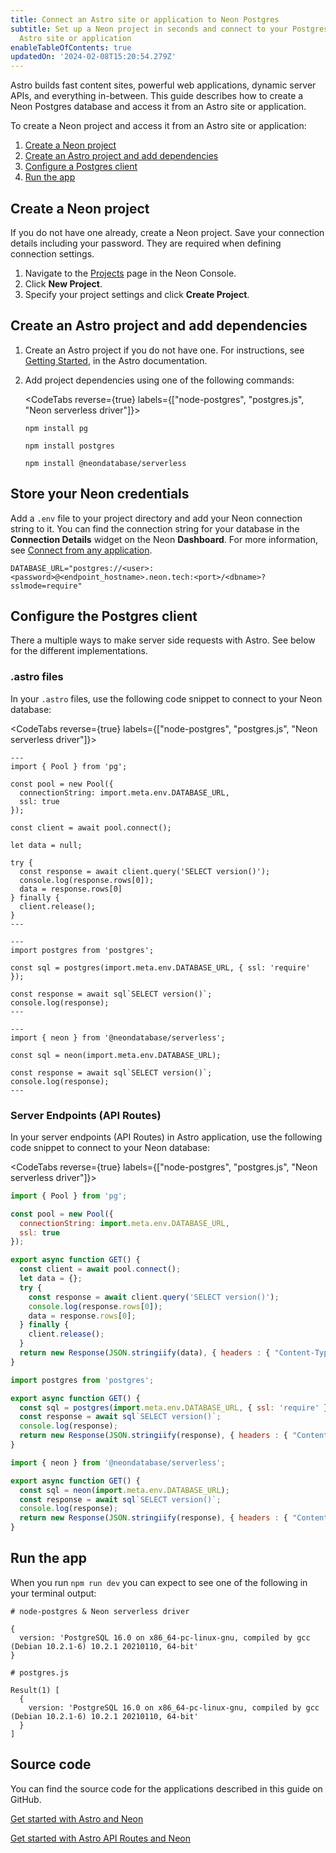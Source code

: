 ```yaml
---
title: Connect an Astro site or application to Neon Postgres
subtitle: Set up a Neon project in seconds and connect to your Postgres database from an
  Astro site or application
enableTableOfContents: true
updatedOn: '2024-02-08T15:20:54.279Z'
---
```


Astro builds fast content sites, powerful web applications, dynamic server APIs, and everything in-between. This guide describes how to create a Neon Postgres database and access it from an Astro site or application.

To create a Neon project and access it from an Astro site or application:

1. [Create a Neon project](#create-a-neon-project)
2. [Create an Astro project and add dependencies](#create-an-astro-project-and-add-dependencies)
3. [Configure a Postgres client](#configure-the-postgres-client)
4. [Run the app](#run-the-app)

## Create a Neon project

If you do not have one already, create a Neon project. Save your connection details including your password. They are required when defining connection settings.

1. Navigate to the [Projects](https://console.neon.tech/app/projects) page in the Neon Console.
2. Click **New Project**.
3. Specify your project settings and click **Create Project**.

## Create an Astro project and add dependencies

1. Create an Astro project if you do not have one. For instructions, see [Getting Started](https://docs.astro.build/en/getting-started/), in the Astro documentation.

2. Add project dependencies using one of the following commands:

    <CodeTabs reverse={true} labels={["node-postgres", "postgres.js", "Neon serverless driver"]}>

      ```shell
      npm install pg
      ```

      ```shell
      npm install postgres
      ```

      ```shell
      npm install @neondatabase/serverless
      ```

    </CodeTabs>

## Store your Neon credentials

Add a `.env` file to your project directory and add your Neon connection string to it. You can find the connection string for your database in the **Connection Details** widget on the Neon **Dashboard**. For more information, see [Connect from any application](/docs/connect/connect-from-any-app).

```shell shouldWrap
DATABASE_URL="postgres://<user>:<password>@<endpoint_hostname>.neon.tech:<port>/<dbname>?sslmode=require"
```

## Configure the Postgres client

There a multiple ways to make server side requests with Astro. See below for the different implementations.

### .astro files

In your `.astro` files, use the following code snippet to connect to your Neon database:

<CodeTabs reverse={true} labels={["node-postgres", "postgres.js", "Neon serverless driver"]}>

```astro
---
import { Pool } from 'pg';

const pool = new Pool({
  connectionString: import.meta.env.DATABASE_URL,
  ssl: true
});

const client = await pool.connect();

let data = null;

try {
  const response = await client.query('SELECT version()');
  console.log(response.rows[0]);
  data = response.rows[0]
} finally {
  client.release();
}
---
```

```astro
---
import postgres from 'postgres';

const sql = postgres(import.meta.env.DATABASE_URL, { ssl: 'require' });

const response = await sql`SELECT version()`;
console.log(response);
---
```

```astro
---
import { neon } from '@neondatabase/serverless';

const sql = neon(import.meta.env.DATABASE_URL);

const response = await sql`SELECT version()`;
console.log(response);
---
```

</CodeTabs>

### Server Endpoints (API Routes)

In your server endpoints (API Routes) in Astro application, use the following code snippet to connect to your Neon database:

<CodeTabs reverse={true} labels={["node-postgres", "postgres.js", "Neon serverless driver"]}>

```javascript
import { Pool } from 'pg';

const pool = new Pool({
  connectionString: import.meta.env.DATABASE_URL,
  ssl: true
});

export async function GET() {
  const client = await pool.connect();
  let data = {};
  try {
    const response = await client.query('SELECT version()');
    console.log(response.rows[0]);
    data = response.rows[0];
  } finally {
    client.release();
  }
  return new Response(JSON.stringiify(data), { headers : { "Content-Type": "application/json" } } );
}
```

```javascript
import postgres from 'postgres';

export async function GET() {
  const sql = postgres(import.meta.env.DATABASE_URL, { ssl: 'require' });
  const response = await sql`SELECT version()`;
  console.log(response);
  return new Response(JSON.stringiify(response), { headers : { "Content-Type": "application/json" } } );
}
```

```javascript
import { neon } from '@neondatabase/serverless';

export async function GET() {
  const sql = neon(import.meta.env.DATABASE_URL);
  const response = await sql`SELECT version()`;
  console.log(response);
  return new Response(JSON.stringiify(response), { headers : { "Content-Type": "application/json" } } );
}
```

</CodeTabs>

## Run the app

When you run `npm run dev` you can expect to see one of the following in your terminal output:

```shell shouldWrap
# node-postgres & Neon serverless driver 

{
  version: 'PostgreSQL 16.0 on x86_64-pc-linux-gnu, compiled by gcc (Debian 10.2.1-6) 10.2.1 20210110, 64-bit'
}

# postgres.js

Result(1) [
  {
    version: 'PostgreSQL 16.0 on x86_64-pc-linux-gnu, compiled by gcc (Debian 10.2.1-6) 10.2.1 20210110, 64-bit'
  }
]
```

## Source code

You can find the source code for the applications described in this guide on GitHub.

<DetailIconCards>

<a href="https://github.com/neondatabase/examples/tree/main/with-astro" description="Get started with Astro and Neon" icon="github">Get started with Astro and Neon</a>

<a href="https://github.com/neondatabase/examples/tree/main/with-astro-api-routes" description="Get started with Astro API Routes and Neon" icon="github">Get started with Astro API Routes and Neon</a>

</DetailIconCards>

<NeedHelp/>
